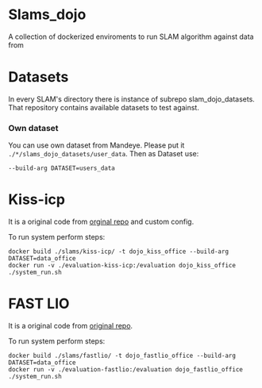 # Slams_dojo
A collection of dockerized enviroments to run SLAM algorithm against data from 


# Datasets

In every SLAM's directory there is instance of subrepo slam_dojo_datasets.
That repository contains available datasets to test against.

### Own dataset
You can use own dataset from Mandeye. Please put it  `./*/slams_dojo_datasets/user_data`.
Then as Dataset use:
```
--build-arg DATASET=users_data
```


# Kiss-icp

It is a original code from [orginal repo](https://github.com/PRBonn/kiss-icp) and custom config.

To run system perform steps:
```
docker build ./slams/kiss-icp/ -t dojo_kiss_office --build-arg DATASET=data_office 
docker run -v ./evaluation-kiss-icp:/evaluation dojo_kiss_office ./system_run.sh
```

# FAST LIO

It is a original code from [original repo](https://github.com/hku-mars/FAST_LIO).

To run system perform steps:
```
docker build ./slams/fastlio/ -t dojo_fastlio_office --build-arg DATASET=data_office 
docker run -v ./evaluation-fastlio:/evaluation dojo_fastlio_office ./system_run.sh
```